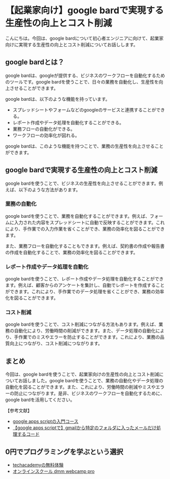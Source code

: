 <!--
title:   【起業家向け】google bardで実現する生産性の向上とコスト削減
tags:    Bard,Google,起業
id:      29f8bde418b7c846a4e7
private: false
-->


# 【起業家向け】google bardで実現する生産性の向上とコスト削減

こんにちは。今回は、google bardについて初心者エンジニアに向けて、起業家向けに実現する生産性の向上とコスト削減についてお話しします。

## google bardとは？

google bardは、googleが提供する、ビジネスのワークフローを自動化するためのツールです。google bardを使うことで、日々の業務を自動化し、生産性を向上させることができます。

google bardは、以下のような機能を持っています。

- スプレッドシートやフォームなどのgoogleのサービスと連携することができる。
- レポート作成やデータ処理を自動化することができる。
- 業務フローの自動化ができる。
- ワークフローの効率化が図れる。

google bardは、このような機能を持つことで、業務の生産性を向上させることができます。

## google bardで実現する生産性の向上とコスト削減

google bardを使うことで、ビジネスの生産性を向上させることができます。例えば、以下のような方法があります。

### 業務の自動化

google bardを使うことで、業務を自動化することができます。例えば、フォームに入力された内容をスプレッドシートに自動で反映することができます。これにより、手作業での入力作業を省くことができ、業務の効率化を図ることができます。

また、業務フローを自動化することもできます。例えば、契約書の作成や報告書の作成を自動化することで、業務の効率化を図ることができます。

### レポート作成やデータ処理を自動化

google bardを使うことで、レポート作成やデータ処理を自動化することができます。例えば、顧客からのアンケートを集計し、自動でレポートを作成することができます。これにより、手作業でのデータ処理を省くことができ、業務の効率化を図ることができます。

### コスト削減

google bardを使うことで、コスト削減につながる方法もあります。例えば、業務の自動化により、労働時間の削減ができます。また、データ処理の自動化により、手作業でのミスやエラーを防止することができます。これにより、業務の品質向上につながり、コスト削減につながります。

## まとめ

今回は、google bardを使うことで、起業家向けの生産性の向上とコスト削減についてお話しました。google bardを使うことで、業務の自動化やデータ処理の自動化を図ることができます。また、これにより、労働時間の削減やミスやエラーの防止につながります。是非、ビジネスのワークフローを自動化するために、google bardを活用してください。

【参考文献】
- [google apps scriptの入門コース](https://qiita.com/zaburo/items/8d7efb19ae590ed0fd0b)
- [【google apps scriptで】gmailから特定のフォルダに入ったメールだけ処理するコード](https://qiita.com/ryounagaoka/items/88009af49aad062d6f16)

## 0円でプログラミングを学ぶという選択
- [techacademyの無料体験](//af.moshimo.com/af/c/click?a_id=2612475&amp;p_id=1555&amp;pc_id=2816&amp;pl_id=22706&amp;url=https%3a%2f%2ftechacademy.jp%2fhtmlcss-trial%3futm_source%3dmoshimo%26utm_medium%3daffiliate%26utm_campaign%3dtextad)
- [オンラインスクール dmm webcamp pro](//af.moshimo.com/af/c/click?a_id=2612482&amp;p_id=1363&amp;pc_id=2297&amp;pl_id=39999&amp;guid=on)
